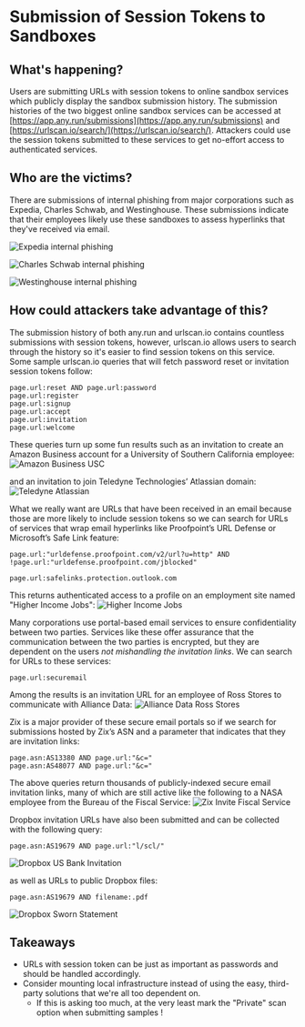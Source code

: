 # Submission of Session Tokens to Sandboxes

## What's happening?

Users are submitting URLs with session tokens to online sandbox services which publicly display the sandbox submission history. The submission histories of the two biggest online sandbox services can be accessed at [https://app.any.run/submissions](https://app.any.run/submissions) and [https://urlscan.io/search/](https://urlscan.io/search/). Attackers could use the session tokens submitted to these services to get no-effort access to authenticated services.

## Who are the victims?

There are submissions of internal phishing from major corporations such as Expedia, Charles Schwab, and Westinghouse. These submissions indicate that their employees likely use these sandboxes to assess hyperlinks that they've received via email.

![Expedia internal phishing](/images/expedia_phishing.jpg)

![Charles Schwab internal phishing](/images/schwab_phishing.jpg)

![Westinghouse internal phishing](/images/westinghouse_phishing.jpg)

## How could attackers take advantage of this?

The submission history of both any.run and urlscan.io contains countless submissions with session tokens, however, urlscan.io allows users to search through the history so it's easier to find session tokens on this service. Some sample urlscan.io queries that will fetch password reset or invitation session tokens follow:
```
page.url:reset AND page.url:password
page.url:register
page.url:signup
page.url:accept
page.url:invitation
page.url:welcome
```

These queries turn up some fun results such as an invitation to create an Amazon Business account for a University of Southern California employee:
![Amazon Business USC](/images/amazon_business_usc.jpg)

and an invitation to join Teledyne Technologies’ Atlassian domain:
![Teledyne Atlassian](/images/teledyne_atlassian.jpg)

What we really want are URLs that have been received in an email because those are more likely to include session tokens so we can search for URLs of services that wrap email hyperlinks like Proofpoint’s URL Defense or Microsoft’s Safe Link feature:
```
page.url:"urldefense.proofpoint.com/v2/url?u=http" AND !page.url:"urldefense.proofpoint.com/jblocked"

page.url:safelinks.protection.outlook.com
```

This returns authenticated access to a profile on an employment site named "Higher Income Jobs":
![Higher Income Jobs](/images/higherincomejobs.jpg)

Many corporations use portal-based email services to ensure confidentiality between two parties. Services like these offer assurance that the communication between the two parties is encrypted, but they are dependent on the users _not mishandling the invitation links_.  We can search for URLs to these services:
```
page.url:securemail
```

Among the results is an invitation URL for an employee of Ross Stores to communicate with Alliance Data:
![Alliance Data Ross Stores](/images/alliance_data_ross.jpg)

Zix is a major provider of these secure email portals so if we search for submissions hosted by Zix’s ASN and a parameter that indicates that they are invitation links:
```
page.asn:AS13380 AND page.url:"&c="
page.asn:AS48077 AND page.url:"&c="
```

The above queries return thousands of publicly-indexed secure email invitation links, many of which are still active like the following to a NASA employee from the Bureau of the Fiscal Service:
![Zix Invite Fiscal Service](/images/fiscal_service_nasa.jpg)

Dropbox invitation URLs have also been submitted and can be collected with the following query:
```
page.asn:AS19679 AND page.url:"l/scl/"
```
![Dropbox US Bank Invitation](/images/dropbox_usbank.jpg)

as well as URLs to public Dropbox files:
```
page.asn:AS19679 AND filename:.pdf
```
![Dropbox Sworn Statement](/images/dropbox_sworn_statement.jpg)

## Takeaways

* URLs with session token can be just as important as passwords and should be handled accordingly.
* Consider mounting local infrastructure instead of using the easy, third-party solutions that we're all too dependent on.
	* If this is asking too much, at the very least mark the "Private" scan option when submitting samples !